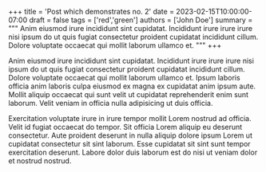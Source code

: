 +++
title = 'Post which demonstrates no. 2'
date = 2023-02-15T10:00:00-07:00
draft = false
tags = ['red','green']
authors = ['John Doe']
summary = """
Anim eiusmod irure incididunt sint cupidatat.
Incididunt irure irure irure nisi ipsum do ut quis fugiat consectetur proident cupidatat incididunt cillum.
Dolore voluptate occaecat qui mollit laborum ullamco et.
"""
+++

Anim eiusmod irure incididunt sint cupidatat. Incididunt irure irure irure nisi ipsum do ut quis fugiat consectetur proident cupidatat incididunt cillum. Dolore voluptate occaecat qui mollit laborum ullamco et. Ipsum laboris officia anim laboris culpa eiusmod ex magna ex cupidatat anim ipsum aute. Mollit aliquip occaecat qui sunt velit ut cupidatat reprehenderit enim sunt laborum. Velit veniam in officia nulla adipisicing ut duis officia.

Exercitation voluptate irure in irure tempor mollit Lorem nostrud ad officia. Velit id fugiat occaecat do tempor. Sit officia Lorem aliquip eu deserunt consectetur. Aute proident deserunt in nulla aliquip dolore ipsum Lorem ut cupidatat consectetur sit sint laborum. Esse cupidatat sit sint sunt tempor exercitation deserunt. Labore dolor duis laborum est do nisi ut veniam dolor et nostrud nostrud.
